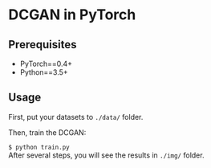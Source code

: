 # DCGAN in PyTorch
## Prerequisites
* PyTorch==0.4+
* Python==3.5+
## Usage
First, put your datasets to `./data/` folder.  
  
Then, train the DCGAN:  
  
```$ python train.py```  
After several steps, you will see the results in `./img/` folder.  
